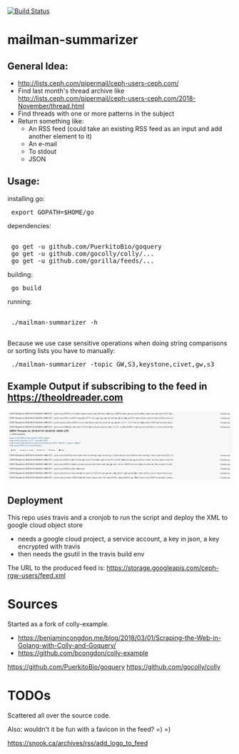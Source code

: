 [![Build Status](https://travis-ci.org/martbhell/mailman-summarizer.svg?branch=master)](https://travis-ci.com/martbhell/mailman-summarizer)

mailman-summarizer
==========

General Idea:
---------

 - http://lists.ceph.com/pipermail/ceph-users-ceph.com/
 - Find last month's thread archive like http://lists.ceph.com/pipermail/ceph-users-ceph.com/2018-November/thread.html
 - Find threads with one or more patterns in the subject
 - Return something like:
   - An RSS feed (could take an existing RSS feed as an input and add another element to it)
   - An e-mail
   - To stdout
   - JSON

Usage:
-------

installing go:

<pre>
 export GOPATH=$HOME/go
</pre>

dependencies:
<pre>

 go get -u github.com/PuerkitoBio/goquery
 go get -u github.com/gocolly/colly/...
 go get -u github.com/gorilla/feeds/...
</pre>

building:

<pre>
 go build
</pre>

running: 
<pre>

 ./mailman-summarizer -h

</pre>

Because we use case sensitive operations when doing string comparisons or sorting lists you have to manually:
<pre>
 ./mailman-summarizer -topic GW,S3,keystone,civet,gw,s3
</pre>


Example Output if subscribing to the feed in https://theoldreader.com
----------------

![Oldreader](oldreader_output.png)

Deployment
----------

This repo uses travis and a cronjob to run the script and deploy the XML to google cloud object store

 - needs a google cloud project, a service account, a key in json, a key encrypted with travis
 - then needs the gsutil in the travis build env

The URL to the produced feed is: https://storage.googleapis.com/ceph-rgw-users/feed.xml

Sources
=====

Started as a fork of colly-example.

 - https://benjamincongdon.me/blog/2018/03/01/Scraping-the-Web-in-Golang-with-Colly-and-Goquery/
 - https://github.com/bcongdon/colly-example

https://github.com/PuerkitoBio/goquery
https://github.com/gocolly/colly

TODOs
======

Scattered all over the source code.

Also: wouldn't it be fun with a favicon in the feed? =) =)

https://snook.ca/archives/rss/add_logo_to_feed
